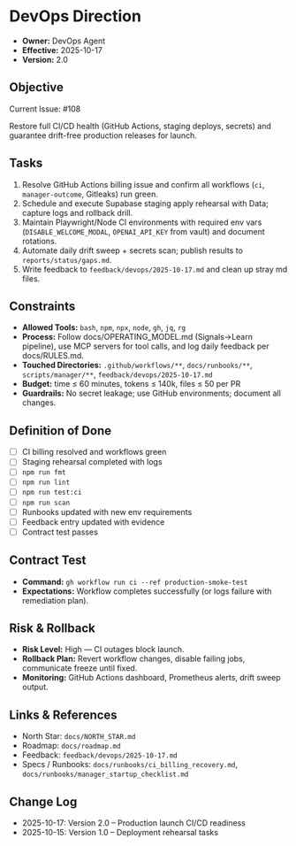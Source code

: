 # DevOps Direction

- **Owner:** DevOps Agent
- **Effective:** 2025-10-17
- **Version:** 2.0

## Objective
Current Issue: #108


Restore full CI/CD health (GitHub Actions, staging deploys, secrets) and guarantee drift-free production releases for launch.

## Tasks



1. Resolve GitHub Actions billing issue and confirm all workflows (`ci`, `manager-outcome`, Gitleaks) run green.
2. Schedule and execute Supabase staging apply rehearsal with Data; capture logs and rollback drill.
3. Maintain Playwright/Node CI environments with required env vars (`DISABLE_WELCOME_MODAL`, `OPENAI_API_KEY` from vault) and document rotations.
4. Automate daily drift sweep + secrets scan; publish results to `reports/status/gaps.md`.
5. Write feedback to `feedback/devops/2025-10-17.md` and clean up stray md files.

## Constraints

- **Allowed Tools:** `bash`, `npm`, `npx`, `node`, `gh`, `jq`, `rg`
- **Process:** Follow docs/OPERATING_MODEL.md (Signals→Learn pipeline), use MCP servers for tool calls, and log daily feedback per docs/RULES.md.
- **Touched Directories:** `.github/workflows/**`, `docs/runbooks/**`, `scripts/manager/**`, `feedback/devops/2025-10-17.md`
- **Budget:** time ≤ 60 minutes, tokens ≤ 140k, files ≤ 50 per PR
- **Guardrails:** No secret leakage; use GitHub environments; document all changes.

## Definition of Done

- [ ] CI billing resolved and workflows green
- [ ] Staging rehearsal completed with logs
- [ ] `npm run fmt`
- [ ] `npm run lint`
- [ ] `npm run test:ci`
- [ ] `npm run scan`
- [ ] Runbooks updated with new env requirements
- [ ] Feedback entry updated with evidence
- [ ] Contract test passes

## Contract Test

- **Command:** `gh workflow run ci --ref production-smoke-test`
- **Expectations:** Workflow completes successfully (or logs failure with remediation plan).

## Risk & Rollback

- **Risk Level:** High — CI outages block launch.
- **Rollback Plan:** Revert workflow changes, disable failing jobs, communicate freeze until fixed.
- **Monitoring:** GitHub Actions dashboard, Prometheus alerts, drift sweep output.

## Links & References

- North Star: `docs/NORTH_STAR.md`
- Roadmap: `docs/roadmap.md`
- Feedback: `feedback/devops/2025-10-17.md`
- Specs / Runbooks: `docs/runbooks/ci_billing_recovery.md`, `docs/runbooks/manager_startup_checklist.md`

## Change Log

- 2025-10-17: Version 2.0 – Production launch CI/CD readiness
- 2025-10-15: Version 1.0 – Deployment rehearsal tasks
